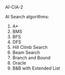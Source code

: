  AI-CIA-2

 AI Search algorithms:
 1. A*
 2. BMS
 3. BFS
 4. DFS
 5. Hill Climb Search
 6. Beam Search
 7. Branch and Bound
 8. Oracle
 9. B&B with Extended List
